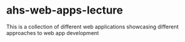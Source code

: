 # ahs-web-apps-lecture
This is a collection of different web applications showcasing different approaches to web app development
